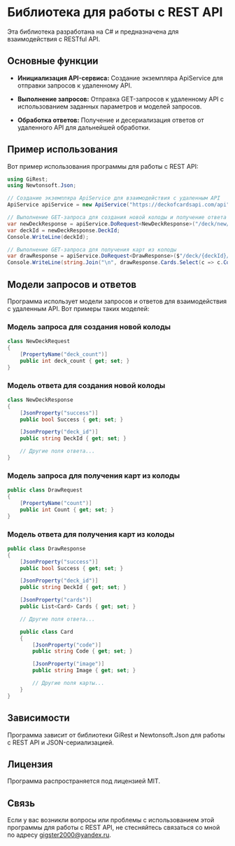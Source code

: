 # Библиотека для работы с REST API

Эта библиотека разработана на C# и предназначена для взаимодействия с RESTful API.

## Основные функции

- **Инициализация API-сервиса:** Создание экземпляра ApiService для отправки запросов к удаленному API.

- **Выполнение запросов:** Отправка GET-запросов к удаленному API с использованием заданных параметров и моделей запросов.

- **Обработка ответов:** Получение и десериализация ответов от удаленного API для дальнейшей обработки.

## Пример использования

Вот пример использования программы для работы с REST API:

```csharp
using GiRest;
using Newtonsoft.Json;

// Создание экземпляра ApiService для взаимодействия с удаленным API
ApiService apiService = new ApiService("https://deckofcardsapi.com/api");

// Выполнение GET-запроса для создания новой колоды и получение ответа
var newDeckResponse = apiService.DoRequest<NewDeckResponse>("/deck/new/shuffle/", "GET", request: new NewDeckRequest() { deck_count = 1 });
var deckId = newDeckResponse.DeckId;
Console.WriteLine(deckId);

// Выполнение GET-запроса для получения карт из колоды
var drawResponse = apiService.DoRequest<DrawResponse>($"/deck/{deckId}/draw/", "GET", request: new DrawRequest() { Count = 4 });
Console.WriteLine(string.Join("\n", drawResponse.Cards.Select(c => c.Code + ": " + c.Image)));
```

## Модели запросов и ответов
Программа использует модели запросов и ответов для взаимодействия с удаленным API. Вот примеры таких моделей:

### Модель запроса для создания новой колоды

```csharp
class NewDeckRequest
{
    [PropertyName("deck_count")]
    public int deck_count { get; set; }
}
```

### Модель ответа для создания новой колоды

```csharp
class NewDeckResponse
{
    [JsonProperty("success")]
    public bool Success { get; set; }

    [JsonProperty("deck_id")]
    public string DeckId { get; set; }

    // Другие поля ответа...
}
```
### Модель запроса для получения карт из колоды

```csharp
public class DrawRequest
{
    [PropertyName("count")]
    public int Count { get; set; }
}
```

### Модель ответа для получения карт из колоды

```csharp
public class DrawResponse
{
    [JsonProperty("success")]
    public bool Success { get; set; }

    [JsonProperty("deck_id")]
    public string DeckId { get; set; }

    [JsonProperty("cards")]
    public List<Card> Cards { get; set; }

    // Другие поля ответа...

    public class Card
    {
        [JsonProperty("code")]
        public string Code { get; set; }

        [JsonProperty("image")]
        public string Image { get; set; }

        // Другие поля карты...
    }
}
```

## Зависимости
Программа зависит от библиотеки GiRest и Newtonsoft.Json для работы с REST API и JSON-сериализацией.

## Лицензия
Программа распространяется под лицензией MIT.

## Связь
Если у вас возникли вопросы или проблемы с использованием этой программы для работы с REST API, не стесняйтесь связаться со мной по адресу gigster2000@yandex.ru.
